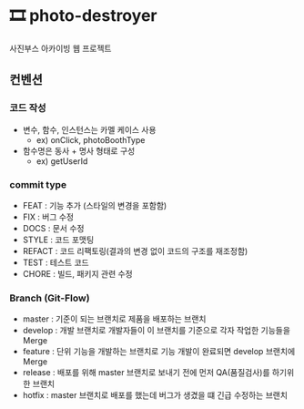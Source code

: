 # 🎞 photo-destroyer
사진부스 아카이빙 웹 프로젝트

## 컨벤션

### 코드 작성
- 변수, 함수, 인스턴스는 카멜 케이스 사용
  - ex) onClick, photoBoothType
- 함수명은 동사 + 명사 형태로 구성
  - ex) getUserId
  
### commit type
- FEAT : 기능 추가 (스타일의 변경을 포함함)
- FIX : 버그 수정
- DOCS : 문서 수정
- STYLE : 코드 포맷팅
- REFACT : 코드 리팩토링(결과의 변경 없이 코드의 구조를 재조정함)
- TEST : 테스트 코드
- CHORE : 빌드, 패키지 관련 수정

### Branch (Git-Flow)
- master : 기준이 되는 브랜치로 제품을 배포하는 브랜치
- develop : 개발 브랜치로 개발자들이 이 브랜치를 기준으로 각자 작업한 기능들을 Merge
- feature : 단위 기능을 개발하는 브랜치로 기능 개발이 완료되면 develop 브랜치에 Merge
- release : 배포를 위해 master 브랜치로 보내기 전에 먼저 QA(품질검사)를 하기위한 브랜치
- hotfix : master 브랜치로 배포를 했는데 버그가 생겼을 떄 긴급 수정하는 브랜치
